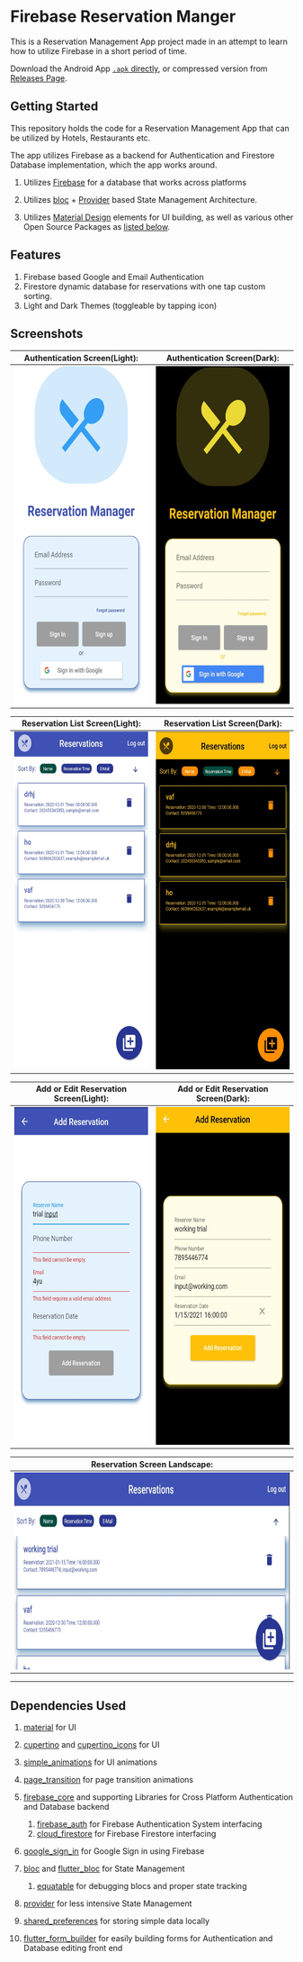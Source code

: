 # Firebase Reservation Manger

This is a Reservation Management App project made in an attempt to learn how to utilize Firebase in a short period of time.

Download the Android App [`.apk` directly](https://raw.githubusercontent.com/Dhi13man/reservation_manager_firebase/main/Output/ReservationManager.apk), or compressed version from [Releases Page](https://github.com/Dhi13man/reservation_manager_firebase/releases/tag/0.7.0-android).

## Getting Started

This repository holds the code for a Reservation Management App that can be utilized by Hotels, Restaurants etc.

The app utilizes Firebase as a backend for Authentication and Firestore Database implementation, which the app works around.

1. Utilizes [Firebase](https://www.firebase.com) for a database that works across platforms

2. Utilizes [bloc](https://pub.dev/packages/bloc) + [Provider](https://pub.dev/packages/provider) based State Management Architecture.

3. Utilizes [Material Design](https://material.io/develop/flutter) elements for UI building, as well as various other Open Source Packages as [listed below](#dependencies-used).

## Features

1. Firebase based Google and Email Authentication
2. Firestore dynamic database for reservations with one tap custom sorting.
3. Light and Dark Themes (toggleable by tapping icon)

## Screenshots

Authentication Screen(Light): | Authentication Screen(Dark):
----------------|----------------------------
[<img height="600" width="350" src="https://raw.githubusercontent.com/Dhi13man/reservation_manager_firebase/main/Screenshots/authL.jpg" alt="Authentication Screen(Light)">](https://raw.githubusercontent.com/Dhi13man/SafeSyncIoT/main/Screenshots/authL.jpg) | [<img height="600" width="350" src="https://raw.githubusercontent.com/Dhi13man/reservation_manager_firebase/main/Screenshots/authD.jpg" alt="Authentication Screen(Dark)">](https://raw.githubusercontent.com/Dhi13man/reservation_manager_firebase/main/Screenshots/authD.jpg)

Reservation List Screen(Light): | Reservation List Screen(Dark):
--------------------------------------|----------------------
[<img height="600" width="350" src="https://raw.githubusercontent.com/Dhi13man/reservation_manager_firebase/main/Screenshots/reserveL.jpg" alt="Reservation List Screen(Light)">](https://raw.githubusercontent.com/Dhi13man/reservation_manager_firebase/main/Screenshots/reserveL.jpg) | [<img height="600" width="350" src="https://raw.githubusercontent.com/Dhi13man/reservation_manager_firebase/main/Screenshots/reserveD.jpg" alt="Reservation List Screen(Dark)">](https://raw.githubusercontent.com/Dhi13man/reservation_manager_firebase/main/Screenshots/reserveD.jpg)

Add or Edit Reservation Screen(Light): | Add or Edit Reservation Screen(Dark):
--------------------------------------|----------------------
[<img height="600" width="350" src="https://raw.githubusercontent.com/Dhi13man/reservation_manager_firebase/main/Screenshots/addL.jpg" alt="Add Reservation Screen(Light)">](https://raw.githubusercontent.com/Dhi13man/reservation_manager_firebase/main/Screenshots/addL.jpg) | [<img height="600" width="350" src="https://raw.githubusercontent.com/Dhi13man/reservation_manager_firebase/main/Screenshots/addD.jpg" alt="Add Reservation Screen(Dark)">](https://raw.githubusercontent.com/Dhi13man/reservation_manager_firebase/main/Screenshots/addD.jpg)

Reservation Screen Landscape:|
------------------------------|
[<img height="350" width="700" src="https://raw.githubusercontent.com/Dhi13man/reservation_manager_firebase/main/Screenshots/reserveLand.jpg" alt="Reservation Screen Landscape">](https://raw.githubusercontent.com/Dhi13man/reservation_manager_firebase/main/Screenshots/reserveLand.jpg) |

---

## Dependencies Used

1. [material](https://material.io/develop/flutter) for UI

2. [cupertino](https://flutter.dev/docs/development/ui/widgets/cupertino) and [cupertino_icons](https://pub.dev/packages/cupertino_icons) for UI

3. [simple_animations](https://pub.dev/packages/simple_animations) for UI animations

4. [page_transition](https://pub.dev/packages/page_transition) for page transition animations

5. [firebase_core](https://pub.dev/packages/firebase_core) and supporting Libraries for Cross Platform Authentication and Database backend
    1. [firebase_auth](https://pub.dev/packages/firebase_auth) for Firebase Authentication System interfacing
    2. [cloud_firestore](https://pub.dev/packages/cloud_firestore) for Firebase Firestore interfacing

6. [google_sign_in](https://pub.dev/packages/google_sign_in) for Google Sign in using Firebase

7. [bloc](https://pub.dev/packages/bloc) and [flutter_bloc](https://pub.dev/packages/flutter_bloc) for State Management
   1. [equatable](https://pub.dev/packages/equatable) for debugging blocs and proper state tracking

8. [provider](https://pub.dev/packages/provider) for less intensive State Management

9. [shared_preferences](https://pub.dev/packages/shared_preferences) for storing simple data locally

10. [flutter_form_builder](https://pub.dev/packages/flutter_form_builder) for easily building forms for Authentication and Database editing front end
